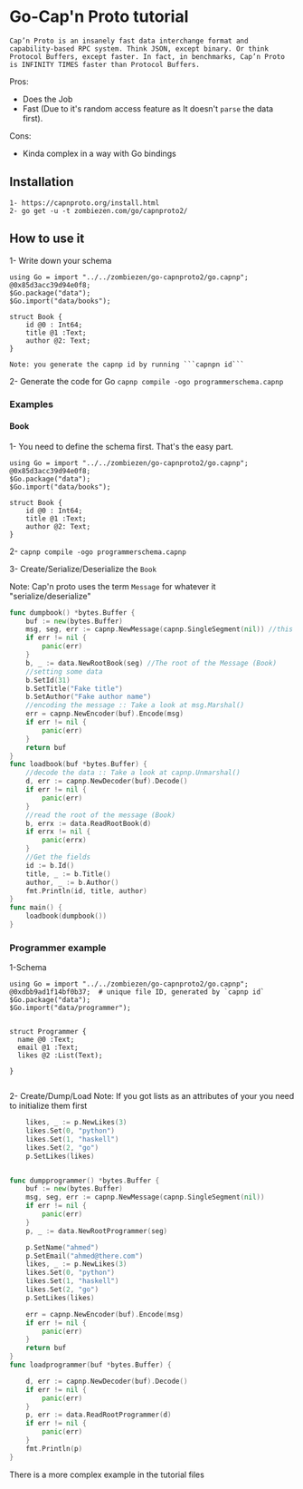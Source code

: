 # Go-Cap'n Proto tutorial
`Cap’n Proto is an insanely fast data interchange format and capability-based RPC system. Think JSON, except binary. Or think Protocol Buffers, except faster. In fact, in benchmarks, Cap’n Proto is INFINITY TIMES faster than Protocol Buffers.`

Pros:
- Does the Job
- Fast (Due to it's random access feature as It doesn't `parse` the data first).

Cons:
- Kinda complex in a way with Go bindings
    
## Installation
    1- https://capnproto.org/install.html
    2- go get -u -t zombiezen.com/go/capnproto2/

## How to use it
1- Write down your schema

```
using Go = import "../../zombiezen/go-capnproto2/go.capnp";
@0x85d3acc39d94e0f8;
$Go.package("data");
$Go.import("data/books");

struct Book {
    id @0 : Int64;
    title @1 :Text;
    author @2: Text;
}
```
    Note: you generate the capnp id by running ```capnpn id```
2- Generate the code for Go 
```capnp compile -ogo programmerschema.capnp```
### Examples
#### Book 
1- You need to define the schema first. That's the easy part.
```
using Go = import "../../zombiezen/go-capnproto2/go.capnp";
@0x85d3acc39d94e0f8;
$Go.package("data");
$Go.import("data/books");

struct Book {
    id @0 : Int64;
    title @1 :Text;
    author @2: Text;
}
```

2- ```capnp compile -ogo programmerschema.capnp```

3- Create/Serialize/Deserialize the `Book`

Note: Cap'n proto uses the term `Message` for whatever it "serialize/deserialize"
```go
func dumpbook() *bytes.Buffer {
	buf := new(bytes.Buffer)
	msg, seg, err := capnp.NewMessage(capnp.SingleSegment(nil)) //this is the initialization of the message.
	if err != nil {
		panic(err)
	}
	b, _ := data.NewRootBook(seg) //The root of the Message (Book)
    //setting some data
	b.SetId(31)
	b.SetTitle("Fake title")
	b.SetAuthor("Fake author name")
    //encoding the message :: Take a look at msg.Marshal() 
	err = capnp.NewEncoder(buf).Encode(msg)
	if err != nil {
		panic(err)
	}
	return buf
}
func loadbook(buf *bytes.Buffer) {
    //decode the data :: Take a look at capnp.Unmarshal() 
	d, err := capnp.NewDecoder(buf).Decode()
	if err != nil {
		panic(err)
	}
	//read the root of the message (Book)
	b, errx := data.ReadRootBook(d)
	if errx != nil {
		panic(errx)
	}
	//Get the fields 
	id := b.Id()
	title, _ := b.Title()
	author, _ := b.Author()
	fmt.Println(id, title, author)
}
func main() {
	loadbook(dumpbook())
}


```
### Programmer example
1-Schema
```
using Go = import "../../zombiezen/go-capnproto2/go.capnp";
@0xdbb9ad1f14bf0b37;  # unique file ID, generated by `capnp id`
$Go.package("data");
$Go.import("data/programmer");


struct Programmer {
  name @0 :Text;
  email @1 :Text;
  likes @2 :List(Text);

}


```
2- Create/Dump/Load 
Note: If you got lists as an attributes of your you need to initialize them first 
```go
	likes, _ := p.NewLikes(3)
	likes.Set(0, "python")
	likes.Set(1, "haskell")
	likes.Set(2, "go")
	p.SetLikes(likes)
```

```go

func dumpprogrammer() *bytes.Buffer {
	buf := new(bytes.Buffer)
	msg, seg, err := capnp.NewMessage(capnp.SingleSegment(nil))
	if err != nil {
		panic(err)
	}
	p, _ := data.NewRootProgrammer(seg)

	p.SetName("ahmed")
	p.SetEmail("ahmed@there.com")
	likes, _ := p.NewLikes(3)
	likes.Set(0, "python")
	likes.Set(1, "haskell")
	likes.Set(2, "go")
	p.SetLikes(likes)

	err = capnp.NewEncoder(buf).Encode(msg)
	if err != nil {
		panic(err)
	}
	return buf
}
func loadprogrammer(buf *bytes.Buffer) {

	d, err := capnp.NewDecoder(buf).Decode()
	if err != nil {
		panic(err)
	}
	p, err := data.ReadRootProgrammer(d)
	if err != nil {
		panic(err)
	}
	fmt.Println(p)
}
```
There is a more complex example in the tutorial files 
